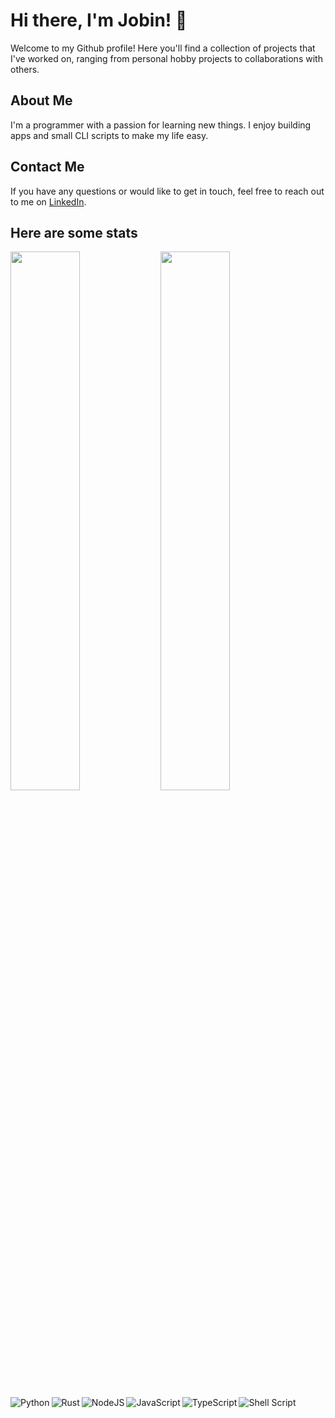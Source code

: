 # Hi there, I'm Jobin! 👋

Welcome to my Github profile! Here you'll find a collection of projects that I've worked on, ranging from personal hobby projects to collaborations with others.

## About Me

I'm a programmer with a passion for learning new things. I enjoy building apps and small CLI scripts to make my life easy.

## Contact Me

If you have any questions or would like to get in touch, feel free to reach out to me on [LinkedIn](https://www.linkedin.com/in/jobin-nelson/).

## Here are some stats

<img align="left" width="47%" src="https://github-readme-stats.vercel.app/api?username=Jobin-Nelson&show_icons=true&theme=radical" />

<img align="left" width="47%" src="https://github-readme-stats.vercel.app/api/top-langs/?username=Jobin-Nelson&layout=compact&hide=jupyter+Notebook,html" />

<img align="left" alt="Python" src="https://img.shields.io/badge/python-3670A0?style=for-the-badge&logo=python&logoColor=ffdd54" />
<img align="left" alt="Rust" src="https://img.shields.io/badge/rust-%23000000.svg?style=for-the-badge&logo=rust&logoColor=white" />
<img align="left" alt="NodeJS" src="https://img.shields.io/badge/node.js-6DA55F?style=for-the-badge&logo=node.js&logoColor=white" />
<img align="left" alt="JavaScript" src="https://img.shields.io/badge/javascript-%23323330.svg?style=for-the-badge&logo=javascript&logoColor=%23F7DF1E" />
<img align="left" alt="TypeScript" src="https://img.shields.io/badge/typescript-%23007ACC.svg?style=for-the-badge&logo=typescript&logoColor=white" />
<img align="left" alt="Shell Script" src="https://img.shields.io/badge/shell_script-%23121011.svg?style=for-the-badge&logo=gnu-bash&logoColor=white" />  
